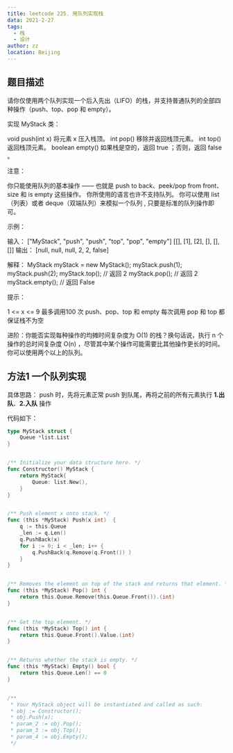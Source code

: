 ```yaml
---
title: leetcode 225. 用队列实现栈
data: 2021-2-27
tags: 
  - 栈
  - 设计
author: zz
location: Beijing
---
```


## 题目描述

请你仅使用两个队列实现一个后入先出（LIFO）的栈，并支持普通队列的全部四种操作（push、top、pop 和 empty）。

实现 MyStack 类：

void push(int x) 将元素 x 压入栈顶。
int pop() 移除并返回栈顶元素。
int top() 返回栈顶元素。
boolean empty() 如果栈是空的，返回 true ；否则，返回 false 。
 

注意：

你只能使用队列的基本操作 —— 也就是 push to back、peek/pop from front、size 和 is empty 这些操作。
你所使用的语言也许不支持队列。 你可以使用 list （列表）或者 deque（双端队列）来模拟一个队列 , 只要是标准的队列操作即可。
 

示例：

输入：
["MyStack", "push", "push", "top", "pop", "empty"]
[[], [1], [2], [], [], []]
输出：
[null, null, null, 2, 2, false]

解释：
MyStack myStack = new MyStack();
myStack.push(1);
myStack.push(2);
myStack.top(); // 返回 2
myStack.pop(); // 返回 2
myStack.empty(); // 返回 False
 

提示：

1 <= x <= 9
最多调用100 次 push、pop、top 和 empty
每次调用 pop 和 top 都保证栈不为空
 

进阶：你能否实现每种操作的均摊时间复杂度为 O(1) 的栈？换句话说，执行 n 个操作的总时间复杂度 O(n) ，尽管其中某个操作可能需要比其他操作更长的时间。你可以使用两个以上的队列。

## 方法1 一个队列实现
具体思路：
push 时，先将元素正常 push 到队尾，再将之前的所有元素执行 **1.出队**、**2.入队** 操作

代码如下：
```go
type MyStack struct {
    Queue *list.List
}


/** Initialize your data structure here. */
func Constructor() MyStack {
    return MyStack{
        Queue: list.New(),
    }
}


/** Push element x onto stack. */
func (this *MyStack) Push(x int)  {
    q := this.Queue
    _len := q.Len()
    q.PushBack(x)
    for i := 0; i < _len; i++ {
        q.PushBack(q.Remove(q.Front()) )
    }
}


/** Removes the element on top of the stack and returns that element. */
func (this *MyStack) Pop() int {
    return this.Queue.Remove(this.Queue.Front()).(int)
}


/** Get the top element. */
func (this *MyStack) Top() int {
    return this.Queue.Front().Value.(int)
}


/** Returns whether the stack is empty. */
func (this *MyStack) Empty() bool {
    return this.Queue.Len() == 0
}


/**
 * Your MyStack object will be instantiated and called as such:
 * obj := Constructor();
 * obj.Push(x);
 * param_2 := obj.Pop();
 * param_3 := obj.Top();
 * param_4 := obj.Empty();
 */
```

<Vssue :title="$title" />